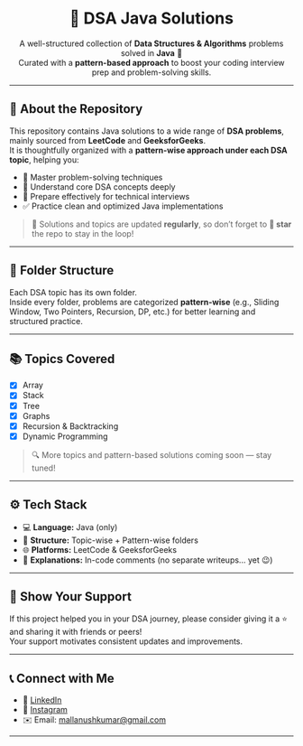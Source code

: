 <h1 align="center">📘 DSA Java Solutions</h1>

<p align="center">
  A well-structured collection of <strong>Data Structures & Algorithms</strong> problems solved in <strong>Java</strong> 🚀<br/>
  Curated with a <strong>pattern-based approach</strong> to boost your coding interview prep and problem-solving skills.
</p>

---

## 🧠 About the Repository

This repository contains Java solutions to a wide range of **DSA problems**, mainly sourced from **LeetCode** and **GeeksforGeeks**.  
It is thoughtfully organized with a **pattern-wise approach under each DSA topic**, helping you:

- 💪 Master problem-solving techniques
- 🧩 Understand core DSA concepts deeply
- 💼 Prepare effectively for technical interviews
- ✅ Practice clean and optimized Java implementations

> 🔁 Solutions and topics are updated **regularly**, so don’t forget to **🌟 star** the repo to stay in the loop!

---

## 📂 Folder Structure

Each DSA topic has its own folder.  
Inside every folder, problems are categorized **pattern-wise** (e.g., Sliding Window, Two Pointers, Recursion, DP, etc.) for better learning and structured practice.


---

## 📚 Topics Covered

- [x] Array 
- [x] Stack   
- [x] Tree   
- [x] Graphs   
- [x] Recursion & Backtracking  
- [x] Dynamic Programming 

> 🔍 More topics and pattern-based solutions coming soon — stay tuned!

---

## ⚙️ Tech Stack

- 💻 **Language:** Java (only)
- 📁 **Structure:** Topic-wise + Pattern-wise folders
- 🌐 **Platforms:** LeetCode & GeeksforGeeks
- 🧪 **Explanations:** In-code comments (no separate writeups... yet 😉)

---

## 🌟 Show Your Support

If this project helped you in your DSA journey, please consider giving it a ⭐ and sharing it with friends or peers!  
Your support motivates consistent updates and improvements.

---

## 📞 Connect with Me

- 💼 [LinkedIn](https://www.linkedin.com/in/anush-kumar-mall)  
- 📸 [Instagram](https://www.instagram.com/anushkumar13?igsh=NWc5a3VwbHN3bzZ0)  
- ✉️ Email: mallanushkumar@gmail.com

---
